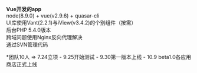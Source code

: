 **Vue开发的app**  
node(8.9.0) + vue(v2.9.6) + quasar-cli  
UI库使用Vant(2.2.1)与iView(v3.4.2)的个别组件（按需）  
后台PHP 5.4.0版本  
跨域问题使用Nginx反向代理解决  
通过SVN管理代码  
  
*团队10人 => 7.24立项 - 9.25开始测试 - 9.30第一版本上线 - 10.9 beta1.0各应用商店正式上线
